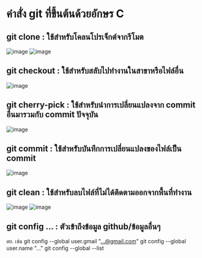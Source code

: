 # คำสั่ง git ที่ขึ้นต้นด้วยอักษร C

## git clone   : ใช้สำหรับโคลนโปรเจ็กต์จากรีโมต
![image](https://github.com/Sorawit255/Git_A-Z_Mission_65030255/assets/144196505/892c15f5-a86f-4bdf-9719-37dd7f619d25)
![image](https://github.com/Sorawit255/Git_A-Z_Mission_65030255/assets/144196505/9c4ae2e3-519d-4e4e-9994-92ba8a79108f)

## git checkout : ใช้สำหรับสลับไปทำงานในสาขาหรือไฟล์อื่น
![image](https://github.com/Sorawit255/Git_A-Z_Mission_65030255/assets/144196505/a50d1211-1414-4ce6-b2e7-9230f38b7478)

## git cherry-pick : ใช้สำหรับนำการเปลี่ยนแปลงจาก commit อื่นมารวมกับ commit ปัจจุบัน
![image](https://github.com/Sorawit255/Git_A-Z_Mission_65030255/assets/144196505/6c912beb-d6e2-437b-83d6-f9a5d1c8a29e)

## git commit : ใช้สำหรับบันทึกการเปลี่ยนแปลงของไฟล์เป็น commit
![image](https://github.com/Sorawit255/Git_A-Z_Mission_65030255/assets/144196505/cb1baabc-461e-4c02-a266-51003b2db367)

## git clean : ใช้สำหรับลบไฟล์ที่ไม่ได้ติดตามออกจากพื้นที่ทำงาน
![image](https://github.com/Sorawit255/Git_A-Z_Mission_65030255/assets/144196505/081ef5b2-762b-4183-baf3-a8806bb73fab)
![image](https://github.com/Sorawit255/Git_A-Z_Mission_65030255/assets/144196505/031005bf-010a-40d4-85aa-45316fa84775)

## git config ... : ตัวเข้าถึงข้อมูล github/ข้อมูลอื่นๆ
ตย. เช่น git config --global user.gmail "...@gmail.com"
        git config --global user.name "..."
        git config --global --list
